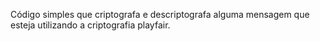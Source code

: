 Código simples que criptografa e descriptografa alguma mensagem que esteja utilizando a criptografia playfair.